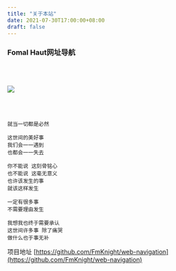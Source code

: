 ```yaml
---
title: "关于本站"
date: 2021-07-30T17:00:00+08:00
draft: false
---
```


### Fomal Haut网址导航

<br /><br />

[![](https://img.shields.io/badge/repo-navigation-white?style=flat&logo=github&colorB=red)](https://github.com/FmKnight/web-navigation) 

<br /><br />

```
就当一切都是必然

这世间的美好事
我们会一一遇到
也都会一一失去

你不能说 这刻骨铭心
也不能说 这毫无意义
也许该发生的事
就该这样发生

一定有很多事
不需要理由发生

我想我也终于需要承认
这世间许多事 除了痛哭
做什么也于事无补
```

项目地址 [https://github.com/FmKnight/web-navigation](https://github.com/FmKnight/web-navigation)

